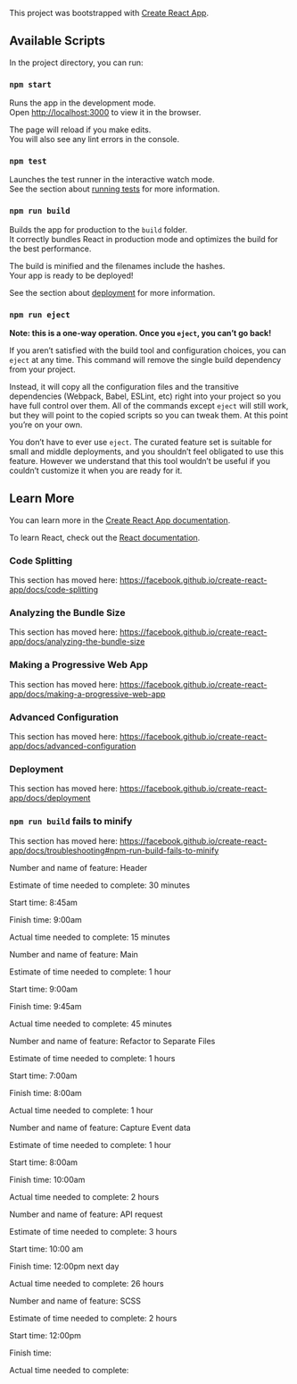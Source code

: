 This project was bootstrapped with [Create React App](https://github.com/facebook/create-react-app).

## Available Scripts

In the project directory, you can run:

### `npm start`

Runs the app in the development mode.<br>
Open [http://localhost:3000](http://localhost:3000) to view it in the browser.

The page will reload if you make edits.<br>
You will also see any lint errors in the console.

### `npm test`

Launches the test runner in the interactive watch mode.<br>
See the section about [running tests](https://facebook.github.io/create-react-app/docs/running-tests) for more information.

### `npm run build`

Builds the app for production to the `build` folder.<br>
It correctly bundles React in production mode and optimizes the build for the best performance.

The build is minified and the filenames include the hashes.<br>
Your app is ready to be deployed!

See the section about [deployment](https://facebook.github.io/create-react-app/docs/deployment) for more information.

### `npm run eject`

**Note: this is a one-way operation. Once you `eject`, you can’t go back!**

If you aren’t satisfied with the build tool and configuration choices, you can `eject` at any time. This command will remove the single build dependency from your project.

Instead, it will copy all the configuration files and the transitive dependencies (Webpack, Babel, ESLint, etc) right into your project so you have full control over them. All of the commands except `eject` will still work, but they will point to the copied scripts so you can tweak them. At this point you’re on your own.

You don’t have to ever use `eject`. The curated feature set is suitable for small and middle deployments, and you shouldn’t feel obligated to use this feature. However we understand that this tool wouldn’t be useful if you couldn’t customize it when you are ready for it.

## Learn More

You can learn more in the [Create React App documentation](https://facebook.github.io/create-react-app/docs/getting-started).

To learn React, check out the [React documentation](https://reactjs.org/).

### Code Splitting

This section has moved here: https://facebook.github.io/create-react-app/docs/code-splitting

### Analyzing the Bundle Size

This section has moved here: https://facebook.github.io/create-react-app/docs/analyzing-the-bundle-size

### Making a Progressive Web App

This section has moved here: https://facebook.github.io/create-react-app/docs/making-a-progressive-web-app

### Advanced Configuration

This section has moved here: https://facebook.github.io/create-react-app/docs/advanced-configuration

### Deployment

This section has moved here: https://facebook.github.io/create-react-app/docs/deployment

### `npm run build` fails to minify

This section has moved here: https://facebook.github.io/create-react-app/docs/troubleshooting#npm-run-build-fails-to-minify



Number and name of feature: Header

Estimate of time needed to complete: 30 minutes

Start time: 8:45am

Finish time: 9:00am

Actual time needed to complete: 15 minutes



Number and name of feature: Main

Estimate of time needed to complete: 1 hour

Start time: 9:00am

Finish time: 9:45am

Actual time needed to complete: 45 minutes



Number and name of feature: Refactor to Separate Files

Estimate of time needed to complete: 1 hours

Start time: 7:00am

Finish time: 8:00am

Actual time needed to complete: 1 hour


Number and name of feature: Capture Event data

Estimate of time needed to complete: 1 hour

Start time: 8:00am

Finish time: 10:00am

Actual time needed to complete: 2 hours


Number and name of feature: API request

Estimate of time needed to complete: 3 hours

Start time: 10:00 am

Finish time: 12:00pm next day

Actual time needed to complete: 26 hours


Number and name of feature: SCSS

Estimate of time needed to complete: 2 hours

Start time: 12:00pm

Finish time: 

Actual time needed to complete: 